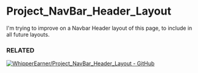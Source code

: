# Project_NavBar_Header_Layout
I'm trying to improve on a Navbar Header layout of this page, to include in all future layouts.

### RELATED
[![WhipperEarner/Project_NavBar_Header_Layout - GitHub](https://gh-card.dev/repos/WhipperEarner/Project_NavBar_Header_Layout.svg)](https://github.com/WhipperEarner/Project_NavBar_Header_Layout)
